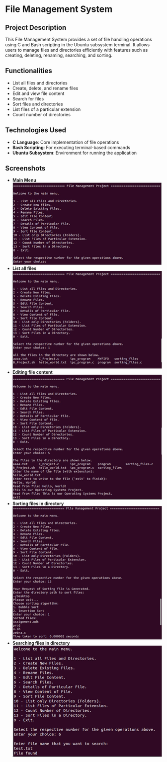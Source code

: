# File Management System  

## Project Description  
This File Management System provides a set of file handling operations using C and Bash scripting in the Ubuntu subsystem terminal. It allows users to manage files and directories efficiently with features such as creating, deleting, renaming, searching, and sorting.  

## Functionalities  
- List all files and directories  
- Create, delete, and rename files  
- Edit and view file content  
- Search for files  
- Sort files and directories  
- List files of a particular extension  
- Count number of directories  

## Technologies Used  
- **C Language**: Core implementation of file operations  
- **Bash Scripting**: For executing terminal-based commands  
- **Ubuntu Subsystem**: Environment for running the application  

## Screenshots
- **Main Menu**
 ![main menu](screenshots/mainmenu.jpeg)
- **List all files**
 ![list all files](screenshots/opt1.jpeg)
- **Editing file content**
 ![edit file content](screenshots/opt5.jpeg)
- **Sorting files in directory**
  ![sorting files in directory](screenshots/opt13.jpeg)
- **Searching files in directory**
 ![searching files in directory](screenshots/opt6.jpeg)

  
  

